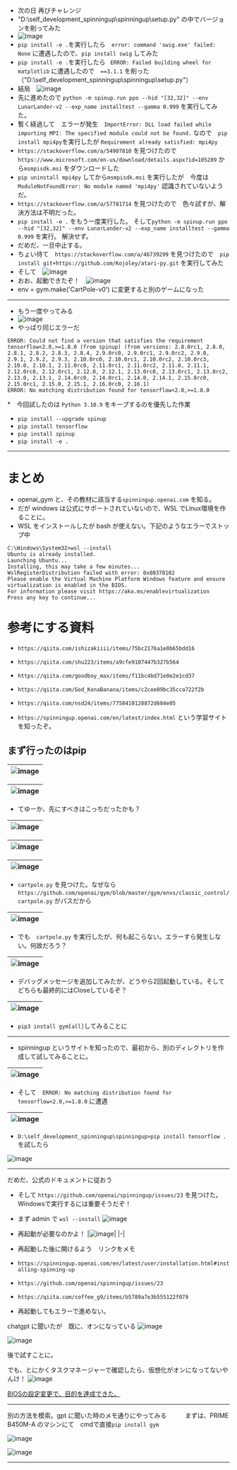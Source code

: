 <link rel="stylesheet" type="text/css" href="/assets/css/styles.css">

* 次の日 再びチャレンジ
* "D:\self_development_spinningup\spinningup\setup.py" の中でバージョンを削ってみた
* ![image](https://github.com/jamad/jamad.github.io/assets/949913/40e316ab-947c-4335-bf73-36066e5b35a3)
* `pip install -e .`を実行したら　`error: command 'swig.exe' failed: None` に遭遇したので、`pip install swig` してみた
* `pip install -e .`を実行したら  ` ERROR: Failed building wheel for matplotlib` に遭遇したので　`==3.1.1` を削った　（"D:\self_development_spinningup\spinningup\setup.py"）
* 結局　![image](https://github.com/jamad/jamad.github.io/assets/949913/9381066c-dd92-4de9-ad90-2b067ac1ddcd)
* 先に進めたので `python -m spinup.run ppo --hid "[32,32]" --env LunarLander-v2 --exp_name installtest --gamma 0.999` を実行してみた。 
* 暫く経過して　エラーが発生　`ImportError: DLL load failed while importing MPI: The specified module could not be found.` なので　`pip install mpi4py`を実行したが `Requirement already satisfied: mpi4py`
* `https://stackoverflow.com/a/54907810` を見つけたので　`https://www.microsoft.com/en-us/download/details.aspx?id=105289` から`msmpisdk.msi` をダウンロードした
* `pip uninstall mpi4py` してから`msmpisdk.msi` を実行したが　今度は `ModuleNotFoundError: No module named 'mpi4py'` 認識されていないようだ。
* `https://stackoverflow.com/a/57781714` を見つけたので　色々試すが、解決方法は不明だった。
* `pip install -e .` をもう一度実行した。 そして`python -m spinup.run ppo --hid "[32,32]" --env LunarLander-v2 --exp_name installtest --gamma 0.999` を実行。 解決せず。
* だめだ、一旦中止する。
* ちょい待て　`https://stackoverflow.com/a/46739299` を見つけたので　`pip install git+https://github.com/Kojoley/atari-py.git` を実行してみた
* そして　![image](https://github.com/jamad/jamad.github.io/assets/949913/98134f3e-ca5c-43b5-a536-1eadb592ff9e)
* おお、起動できたぞ！　![image](https://github.com/jamad/jamad.github.io/assets/949913/fb2cd0cd-ce60-4586-9014-e48228dea8fa)
* env = gym.make('CartPole-v0') に変更すると別のゲームになった



---


* もう一度やってみる
* ![image](https://github.com/jamad/jamad.github.io/assets/949913/3be28cf1-d452-4397-9b4a-032e0b28e2b7)
* やっぱり同じエラーだ

```
ERROR: Could not find a version that satisfies the requirement tensorflow<2.0,>=1.8.0 (from spinup) (from versions: 2.8.0rc1, 2.8.0, 2.8.1, 2.8.2, 2.8.3, 2.8.4, 2.9.0rc0, 2.9.0rc1, 2.9.0rc2, 2.9.0, 2.9.1, 2.9.2, 2.9.3, 2.10.0rc0, 2.10.0rc1, 2.10.0rc2, 2.10.0rc3, 2.10.0, 2.10.1, 2.11.0rc0, 2.11.0rc1, 2.11.0rc2, 2.11.0, 2.11.1, 2.12.0rc0, 2.12.0rc1, 2.12.0, 2.12.1, 2.13.0rc0, 2.13.0rc1, 2.13.0rc2, 2.13.0, 2.13.1, 2.14.0rc0, 2.14.0rc1, 2.14.0, 2.14.1, 2.15.0rc0, 2.15.0rc1, 2.15.0, 2.15.1, 2.16.0rc0, 2.16.1)
ERROR: No matching distribution found for tensorflow<2.0,>=1.8.0
```

*　今回試したのは  `Python 3.10.9` をキープするのを優先した作業
* `pip install --upgrade spinup`
* `pip install tensorflow`
* `pip install spinup`
* `pip install -e .`


---


# まとめ
* openai_gym と、その教材に該当する`spinningup.openai.com` を知る。
* だが windows は公式にサポートされていないので、WSL でLinux環境を作ることに。
* WSL をインストールしたが bash が使えない。下記のようなエラーでストップ中 

```
C:\Windows\System32>wsl --install
Ubuntu is already installed.
Launching Ubuntu...
Installing, this may take a few minutes...
WslRegisterDistribution failed with error: 0x80370102
Please enable the Virtual Machine Platform Windows feature and ensure virtualization is enabled in the BIOS.
For information please visit https://aka.ms/enablevirtualization
Press any key to continue...
```

# 参考にする資料
* `https://qiita.com/ishizakiiii/items/75bc2176a1e0b65bdd16`
* `https://qiita.com/shu223/items/a9cfe9107447b327b564`
* `https://qiita.com/goodboy_max/items/f11bc4bd71e0e2e1cd37`
* `https://qiita.com/God_KonaBanana/items/c2cee09bc35cca722f2b`
* `https://qiita.com/nsd24/items/7758410128872d684e05`

* `https://spinningup.openai.com/en/latest/index.html` という学習サイトを知ったぞ。


## まず行ったのはpip

|![image](https://github.com/jamad/jamad.github.io/assets/949913/3085220e-1b09-47b1-9eaa-6021539b8982)|
|-|

|![image](https://github.com/jamad/jamad.github.io/assets/949913/73a03e1e-e323-4c4c-b2cf-0bd4389ad52d)|
|-|

* てゆーか、先にすべきはこっちだったかも？

|![image](https://github.com/jamad/jamad.github.io/assets/949913/36863790-682d-486b-8d4d-b1365aa7278e)|
|-|

|![image](https://github.com/jamad/jamad.github.io/assets/949913/a4684ea7-6b36-4ebd-ada0-2bbc52dae4c7)|
|-|

|![image](https://github.com/jamad/jamad.github.io/assets/949913/89d4473a-24ba-41c1-aed8-79fff2ca6d2b)|
|-|

* `cartpole.py` を見つけた。なぜなら　`https://github.com/openai/gym/blob/master/gym/envs/classic_control/cartpole.py` がパスだから

|![image](https://github.com/jamad/jamad.github.io/assets/949913/5ff8705f-a2d0-484d-8acb-86d2cf73a9ae)|
|-|

* でも　`cartpole.py` を実行したが、何も起こらない。エラーすら発生しない。何故だろう？

|![image](https://github.com/jamad/jamad.github.io/assets/949913/7250c03f-c027-4ed9-93f1-9d6507032445)|
|-|

* デバッグメッセージを追加してみたが、どうやら2回起動している。そしてどちらも最終的にはCloseしているぞ？

|![image](https://github.com/jamad/jamad.github.io/assets/949913/9f195fe9-b78c-4916-9761-a9edde3517c1)|
|-|
  
* `pip3 install gym[all]`してみることに

  
---

* spinningup というサイトを知ったので、最初から、別のディレクトリを作成して試してみることに。 

|![image](https://github.com/jamad/jamad.github.io/assets/949913/9146a28b-ad18-4866-aae0-55676b301d28)|
|-|

* そして　`ERROR: No matching distribution found for tensorflow<2.0,>=1.8.0` に遭遇

|![image](https://github.com/jamad/jamad.github.io/assets/949913/75c25224-a551-4358-9474-22fd17dc2d72)|
|-|


* `D:\self_development_spinningup\spinningup>pip install tensorflow .` を試したら

![image](https://github.com/jamad/jamad.github.io/assets/949913/3fefc9c1-9445-442a-9b75-e74ed0196c91)

---

だめだ、公式のドキュメントに従おう
* そして `https://github.com/openai/spinningup/issues/23` を見つけた。Windowsで実行するには重要そうだぞ！ 
* まず admin で `wsl --install`
![image](https://github.com/jamad/jamad.github.io/assets/949913/1349d4b2-096f-458c-8317-f0245bd6eb27)

* 再起動が必要なのかよ！
|![image](https://github.com/jamad/jamad.github.io/assets/949913/11d4c871-4a3d-472b-9da4-7c96779d1d3e)|
|-|

* 再起動した後に開けるよう　リンクをメモ 
* `https://spinningup.openai.com/en/latest/user/installation.html#installing-spinning-up`
* `https://github.com/openai/spinningup/issues/23`
* `https://qiita.com/coffee_g9/items/b5789a7e3b555122f079`

* 再起動してもエラーで進めない。

chatgpt に聞いたが　既に、オンになっている
  ![image](https://github.com/jamad/jamad.github.io/assets/949913/d3e768d0-e13b-4420-9954-e62477f27fff)

![image](https://github.com/jamad/jamad.github.io/assets/949913/a786e85f-cee4-43ab-bc9f-88726b05cf20)

後で試すことに。

でも、とにかくタスクマネージャーで確認したら、仮想化がオンになってないやんけ！
![image](https://github.com/jamad/jamad.github.io/assets/949913/2d4f5032-08d1-4c2c-be8c-3ea8c8f9b62d)

[BIOSの設定変更で、目的を達成できた。](https://github.com/jamad/jamad.github.io/blob/master/_posts/2024-05-20-windowsPC_virtualization%E3%82%92%E3%82%AA%E3%83%B3%E3%81%AB%E3%81%97%E3%81%A6ubuntu%E3%82%92%E5%88%A9%E7%94%A8%E5%8F%AF%E8%83%BD%E3%81%AB%E3%81%97%E3%81%9F.md)

---

別の方法を模索。gpt に聞いた時のメモ通りにやってみる　　　まずは、PRIME B450M-A のマシンにて　cmdで直接`pip install gym`

![image](https://github.com/jamad/jamad.github.io/assets/949913/81629b49-35fb-4f18-a588-69577e4a95a2)

![image](https://github.com/jamad/jamad.github.io/assets/949913/f3d036cd-31b5-445e-bc05-23fa2c39d705)


---
